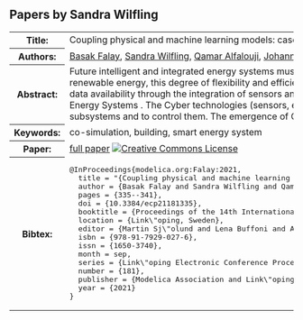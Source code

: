 ## Papers by Sandra Wilfling
<table><tr><th>Title:</th>
<td>Coupling physical and machine learning models: case study of a single-family house</td>
</tr>
<tr><th>Authors:</th>
<td>
<a href="/proceedings/authors/BasakFalay">Basak Falay</a>, <a href="/proceedings/authors/SandraWilfling">Sandra Wilfling</a>, <a href="/proceedings/authors/QamarAlfalouji">Qamar Alfalouji</a>, <a href="/proceedings/authors/JohannesExenberger">Johannes Exenberger</a>, <a href="/proceedings/authors/ThomasSchranz">Thomas Schranz</a>, <a href="/proceedings/authors/ChristianMoldrupLegaard">Christian Møldrup Legaard</a>, <a href="/proceedings/authors/IngoLeusbrock">Ingo Leusbrock</a> and <a href="/proceedings/authors/GeraldSchweiger">Gerald Schweiger</a></td>
</tr>
<tr><th>Abstract:</th>
<td>Future intelligent and integrated energy systems must have a high degree of flexibility and efficiency to ensure reliable and sustainable operation. 
Along with the rapid expansion of renewable energy, this degree of flexibility and efficiency can be achieved by overcoming the clear separation between different sectors and by increasing connectivity and the associated data availability through the integration of sensors and edge/fog computing \cite{vatanparvar2018}. 
All of these developments drive the transition from towards so-called Cyber-Physical Energy Systems . 
The Cyber technologies (sensors, edge/fog computing, IoT networks, etc.) are able to monitor the physical systems, to enable communication between different subsystems and to control them.
The emergence of Cyber-Physical Systems poses new challenges for traditional modelling and simulation approaches.</td></tr>
<tr><th>Keywords:</th>
<td>co-simulation, building, smart energy system</td></tr>
<tr><th>Paper:</th>
<td><a href="https://doi.org/10.3384/ecp21181335">full paper</a> <a rel="license" href="http://creativecommons.org/licenses/by/4.0/"><img alt="Creative Commons License" style="border-width:0" src="https://i.creativecommons.org/l/by/4.0/80x15.png" /></a></td>
</tr>
<tr><th>Bibtex:</th>
<td><pre>
@InProceedings{modelica.org:Falay:2021,
  title = &quot;{Coupling physical and machine learning models: case study of a single-family house}&quot;,
  author = {Basak Falay and Sandra Wilfling and Qamar Alfalouji and Johannes Exenberger and Thomas Schranz and Christian M{\o}ldrup Legaard and Ingo Leusbrock and Gerald Schweiger},
  pages = {335--341},
  doi = {10.3384/ecp21181335},
  booktitle = {Proceedings of the 14th International Modelica Conference},
  location = {Link\&quot;oping, Sweden},
  editor = {Martin Sj\&quot;olund and Lena Buffoni and Adrian Pop and Lennart Ochel},
  isbn = {978-91-7929-027-6},
  issn = {1650-3740},
  month = sep,
  series = {Link\&quot;oping Electronic Conference Proceedings},
  number = {181},
  publisher = {Modelica Association and Link\&quot;oping University Electronic Press},
  year = {2021}
}
</pre></td></tr>
</table><br>
